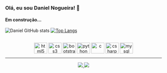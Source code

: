 ### Olá, eu sou Daniel Nogueira! 👋
#### Em construção...

![Daniel GitHub stats](https://github-readme-stats.vercel.app/api?username=DanielNoog&show_icons=true&theme=dracula)
[![Top Langs](https://github-readme-stats.vercel.app/api/top-langs/?username=DanielNoog&layout=compact&theme=dracula)](https://github.com/DanielNoog/github-readme-stats)
  
<div align="center" style="display: inline_block"><br/>
  <img align="center" height="35" width="42" alt="html5" src="https://cdn.jsdelivr.net/gh/devicons/devicon/icons/html5/html5-original.svg" />
  <img align="center" height="35" width="42" alt="css3" src="https://cdn.jsdelivr.net/gh/devicons/devicon/icons/css3/css3-original.svg" />
  <img align="center" height="35" width="42" alt="bootstrap" src="https://cdn.jsdelivr.net/gh/devicons/devicon/icons/bootstrap/bootstrap-original.svg" />
  <img align="center" height="35" width="42" alt="python" src="https://cdn.jsdelivr.net/gh/devicons/devicon/icons/python/python-original.svg" />
  <img align="center" height="35" width="42" alt="c" src="https://cdn.jsdelivr.net/gh/devicons/devicon/icons/c/c-original.svg" />
  <img align="center" height="35" width="42" alt="csharp" src="https://cdn.jsdelivr.net/gh/devicons/devicon/icons/csharp/csharp-original.svg" />
  <img align="center" height="35" width="42" alt="mysql" src="https://cdn.jsdelivr.net/gh/devicons/devicon/icons/mysql/mysql-original.svg" />
</div>

<hr>

<div align="center">
  <a href="https://www.linkedin.com/in/danielndsilva/"><img src="https://img.shields.io/badge/LinkedIn-0077B5?style=for-the-badge&logo=linkedin&logoColor=white"/>  <a href="mailto:daniel_nog10@hotmail.com"><img src="https://img.shields.io/badge/Microsoft_Outlook-0078D4?style=for-the-badge&logo=microsoft-outlook&logoColor=white"/>
</div>
     
